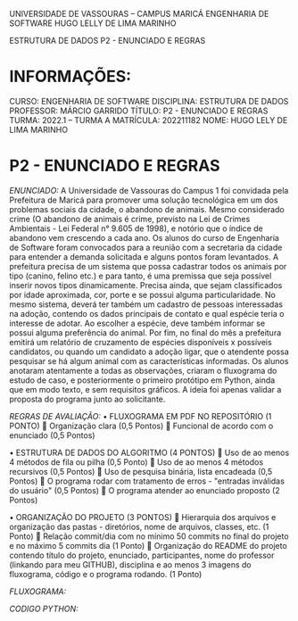 UNIVERSIDADE DE VASSOURAS – CAMPUS MARICÁ
ENGENHARIA DE SOFTWARE
HUGO LELLY DE LIMA MARINHO

ESTRUTURA DE DADOS
P2 - ENUNCIADO E REGRAS

# INFORMAÇÕES:

CURSO:
ENGENHARIA DE SOFTWARE
DISCIPLINA:
ESTRUTURA DE DADOS
PROFESSOR:
MÁRCIO GARRIDO
TÍTULO:
P2 - ENUNCIADO E REGRAS
TURMA:
2022.1 – TURMA A
MATRÍCULA:
202211182
NOME:
HUGO LELY DE LIMA MARINHO

# P2 - ENUNCIADO E REGRAS

*ENUNCIADO:*
A Universidade de Vassouras do Campus 1 foi convidada pela Prefeitura de Maricá para promover uma solução tecnológica em um dos problemas sociais da cidade, o abandono de animais. Mesmo considerado crime (O abandono de animais é crime, previsto na Lei de Crimes Ambientais - Lei Federal n° 9.605 de 1998), e notório que o índice de abandono vem crescendo a cada ano.
Os alunos do curso de Engenharia de Software foram convocados para a reunião com a secretaria da cidade para entender a demanda solicitada e alguns pontos foram levantados.
A prefeitura precisa de um sistema que possa cadastrar todos os animais por tipo (canino, felino etc.) e para tanto, é uma premissa que seja possível inserir novos tipos dinamicamente.
Precisa ainda, que sejam classificados por idade aproximada, cor, porte e se possui alguma particularidade.
No mesmo sistema, deverá ter também um cadastro de pessoas interessadas na adoção, contendo os dados principais de contato e qual espécie teria o interesse de adotar.
Ao escolher a espécie, deve também informar se possui alguma preferência do animal.
Por fim, no final do mês a prefeitura emitirá um relatório de cruzamento de espécies disponíveis x possíveis candidatos, ou quando um candidato a adoção ligar, que o atendente possa pesquisar se há algum animal com as características informadas.
Os alunos anotaram atentamente a todas as observações, criaram o fluxograma do estudo de caso, e posteriormente o primeiro protótipo em Python, ainda que em modo texto, e sem requisitos gráficos.
A ideia foi apenas validar a proposta do programa junto ao solicitante.

*REGRAS DE AVALIAÇÃO:*
•	FLUXOGRAMA EM PDF NO REPOSITÓRIO (1 PONTO)
	Organização clara (0,5 Pontos)
	Funcional de acordo com o enunciado (0,5 Pontos)

•	ESTRUTURA DE DADOS DO ALGORITMO (4 PONTOS)
	Uso de ao menos 4 métodos de fila ou pilha (0,5 Ponto)
	Uso de ao menos 4 métodos recursivos (0,5 Pontos)
	Uso de pesquisa binária, lista encadeada (0,5 Pontos)
	O programa rodar com tratamento de erros - "entradas inválidas do usuário" (0,5 Pontos)
	O programa atender ao enunciado proposto (2 Pontos)

•	ORGANIZAÇÃO DO PROJETO (3 PONTOS)
	Hierarquia dos arquivos e organização das pastas - diretórios, nome de arquivos, classes, etc. (1 Ponto)
	Relação commit/dia com no mínimo 50 commits no final do projeto e no máximo 5 commits dia (1 Ponto)
	Organização do README do projeto contendo título do projeto, enunciado, participantes, nome do professor (linkando para meu GITHUB), disciplina e ao menos 3 imagens do fluxograma, código e o programa rodando. (1 Ponto)

*FLUXOGRAMA:*


*CODIGO PYTHON:*

